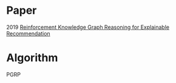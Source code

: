 # Paper
2019 [Reinforcement Knowledge Graph Reasoning for Explainable Recommendation](https://arxiv.org/abs/1906.05237)

# Algorithm
PGRP
